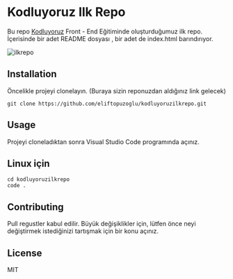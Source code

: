 # Kodluyoruz Ilk Repo 

Bu repo  [Kodluyoruz](https://www.kodluyoruz.org)  Front - End Eğitiminde oluşturduğumuz ilk repo. İçerisinde bir adet README  dosyası , bir adet de index.html barındırıyor.

![ilkrepo](https://github.com/eliftopuzoglu/kodluyoruzilkrepo/assets/113605670/97e57218-1bf5-4164-b4dd-5d4ce71f1cb8)

## Installation

Öncelikle projeyi clonelayın. (Buraya sizin reponuzdan aldığınız link gelecek)

```
git clone https://github.com/eliftopuzoglu/kodluyoruzilkrepo.git 
```

## Usage 

Projeyi cloneladıktan sonra  Visual Studio Code programında açınız.

## Linux için 

``` 
cd kodluyoruzilkrepo
code .
```

## Contributing

Pull regustler kabul edilir. Büyük değişiklikler için, lütfen önce neyi değiştirmek istediğinizi tartışmak için bir konu açınız.

## License

MIT

